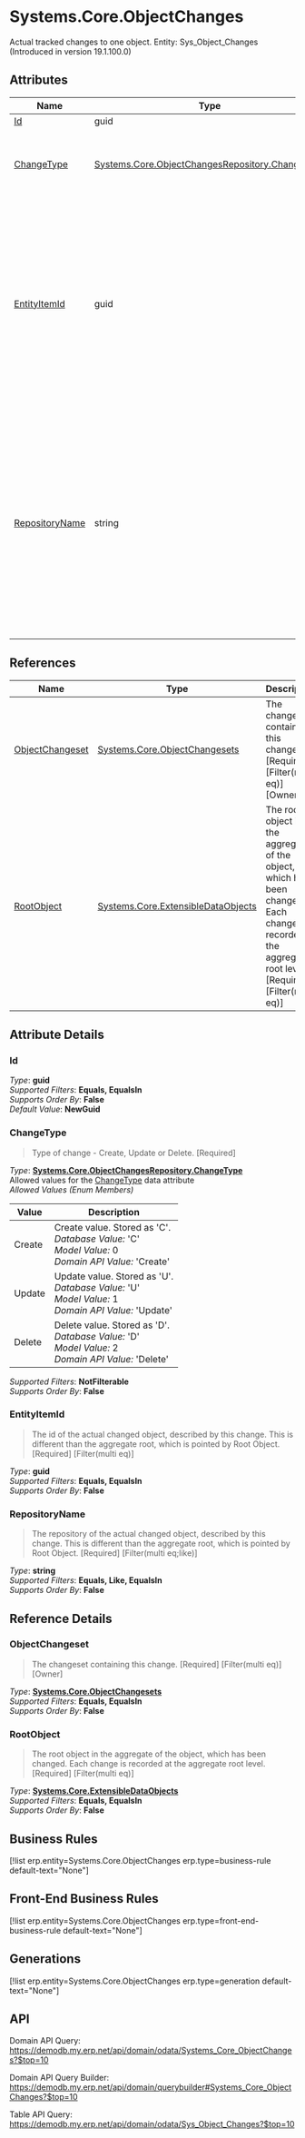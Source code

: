 # Systems.Core.ObjectChanges

Actual tracked changes to one object. Entity: Sys_Object_Changes (Introduced in version 19.1.100.0)

## Attributes

| Name | Type | Description |
| ---- | ---- | --- |
| [Id](Systems.Core.ObjectChanges.md#Id) | guid |  
| [ChangeType](Systems.Core.ObjectChanges.md#ChangeType) | [Systems.Core.ObjectChangesRepository.ChangeType](Systems.Core.ObjectChanges.md#ChangeType) | Type of change - Create, Update or Delete. [Required] 
| [EntityItemId](Systems.Core.ObjectChanges.md#EntityItemId) | guid | The id of the actual changed object, described by this change. This is different than the aggregate root, which is pointed by Root Object. [Required] [Filter(multi eq)] 
| [RepositoryName](Systems.Core.ObjectChanges.md#RepositoryName) | string | The repository of the actual changed object, described by this change. This is different than the aggregate root, which is pointed by Root Object. [Required] [Filter(multi eq;like)] 

## References

| Name | Type | Description |
| ---- | ---- | --- |
| [ObjectChangeset](Systems.Core.ObjectChanges.md#ObjectChangeset) | [Systems.Core.ObjectChangesets](Systems.Core.ObjectChangesets.md) | The changeset containing this change. [Required] [Filter(multi eq)] [Owner] |
| [RootObject](Systems.Core.ObjectChanges.md#RootObject) | [Systems.Core.ExtensibleDataObjects](Systems.Core.ExtensibleDataObjects.md) | The root object in the aggregate of the object, which has been changed. Each change is recorded at the aggregate root level. [Required] [Filter(multi eq)] |


## Attribute Details

### Id

_Type_: **guid**  
_Supported Filters_: **Equals, EqualsIn**  
_Supports Order By_: **False**  
_Default Value_: **NewGuid**  

### ChangeType

> Type of change - Create, Update or Delete. [Required]

_Type_: **[Systems.Core.ObjectChangesRepository.ChangeType](Systems.Core.ObjectChanges.md#ChangeType)**  
Allowed values for the [ChangeType](Systems.Core.ObjectChanges.md#ChangeType) data attribute  
_Allowed Values (Enum Members)_  

| Value | Description |
| ---- | --- |
| Create | Create value. Stored as 'C'. <br /> _Database Value:_ 'C' <br /> _Model Value:_ 0 <br /> _Domain API Value:_ 'Create' |
| Update | Update value. Stored as 'U'. <br /> _Database Value:_ 'U' <br /> _Model Value:_ 1 <br /> _Domain API Value:_ 'Update' |
| Delete | Delete value. Stored as 'D'. <br /> _Database Value:_ 'D' <br /> _Model Value:_ 2 <br /> _Domain API Value:_ 'Delete' |

_Supported Filters_: **NotFilterable**  
_Supports Order By_: **False**  

### EntityItemId

> The id of the actual changed object, described by this change. This is different than the aggregate root, which is pointed by Root Object. [Required] [Filter(multi eq)]

_Type_: **guid**  
_Supported Filters_: **Equals, EqualsIn**  
_Supports Order By_: **False**  

### RepositoryName

> The repository of the actual changed object, described by this change. This is different than the aggregate root, which is pointed by Root Object. [Required] [Filter(multi eq;like)]

_Type_: **string**  
_Supported Filters_: **Equals, Like, EqualsIn**  
_Supports Order By_: **False**  


## Reference Details

### ObjectChangeset

> The changeset containing this change. [Required] [Filter(multi eq)] [Owner]

_Type_: **[Systems.Core.ObjectChangesets](Systems.Core.ObjectChangesets.md)**  
_Supported Filters_: **Equals, EqualsIn**  
_Supports Order By_: **False**  

### RootObject

> The root object in the aggregate of the object, which has been changed. Each change is recorded at the aggregate root level. [Required] [Filter(multi eq)]

_Type_: **[Systems.Core.ExtensibleDataObjects](Systems.Core.ExtensibleDataObjects.md)**  
_Supported Filters_: **Equals, EqualsIn**  
_Supports Order By_: **False**  



## Business Rules

[!list erp.entity=Systems.Core.ObjectChanges erp.type=business-rule default-text="None"]

## Front-End Business Rules

[!list erp.entity=Systems.Core.ObjectChanges erp.type=front-end-business-rule default-text="None"]

## Generations

[!list erp.entity=Systems.Core.ObjectChanges erp.type=generation default-text="None"]

## API

Domain API Query:
<https://demodb.my.erp.net/api/domain/odata/Systems_Core_ObjectChanges?$top=10>

Domain API Query Builder:
<https://demodb.my.erp.net/api/domain/querybuilder#Systems_Core_ObjectChanges?$top=10>

Table API Query:
<https://demodb.my.erp.net/api/domain/odata/Sys_Object_Changes?$top=10>

